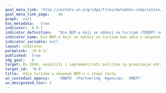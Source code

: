 ```yaml
---	
goal_meta_link:	'http://unstats.un.org/sdgs/files/metadata-compilation/Metadata-Goal-8.pdf'
goal_meta_link_page:	46
graph:	null
has_metadata:	true
indicator:	8.9.1
indicator_definition:	"Dio BDP-a koji se odnosi na turizam (TDGDP) se definira kao zbroj bruto dodane vrijednosti (po baznim cijenama) kojeg su proizvele sve industrije kao odgovor na unutarnju turističku potrošnju plus iznos neto poreza na proizvode i uvoz uključen u vrijednost tog izdatka po kupovnim cijenama (TSA: RMF 2008, odjeljak 4.96). Iskazivanje ovog doprinosa turizma kao udjela u BDP-u pokazuje relativnu veličinu turističkog sektora u cijelom gospodarstvu."
indicator_name:	Dio BDP-a koji se odnosi na turizam kao udio u ukupnom BDP-u i stopi rasta.
indicator_variable:	null
layout:	indicator
permalink:	/8-9-1/
published:	true
sdg_goal:	8
target:	Do 2030. osmisliti i implementirati politike za promicanje održivog turizma koji bi otvarao nova radna mjesta i promicao lokalnu kulturu i proizvode.
target_id:	'8.9'
title:	Udio turizma u ukupnom BDP-u i stopi rasta
un_custodial_agency:	'UNWTO  (Partnering  Agencies:  UNEP)'
un_designated_tier:	2
---	
```

